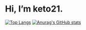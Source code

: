 # Hi, I’m keto21.

[![Top Langs](https://github-readme-stats.vercel.app/api/top-langs/?username=keto21f5si&layout=compact&theme=onedark)](https://github.com/anuraghazra/github-readme-stats)
[![Anurag's GitHub stats](https://github-readme-stats.vercel.app/api?username=keto21f5si&theme=onedark)](https://github.com/anuraghazra/github-readme-stats)
